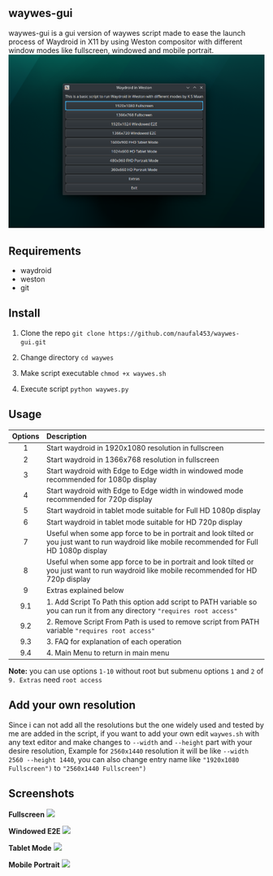 ## waywes-gui
waywes-gui is a gui version of waywes script made to ease the launch process of Waydroid in X11 by using Weston compositor with different window modes like fullscreen, windowed and mobile portrait.
<img src="https://github.com/naufal453/waywes-gui/blob/main/gui.png">

## Requirements
- waydroid
- weston
- git

## Install 

1. Clone the repo
```git clone https://github.com/naufal453/waywes-gui.git```

2. Change directory ```cd waywes```

3. Make script executable ```chmod +x waywes.sh```

4. Execute script ```python waywes.py```

## Usage

| Options | Description |
| :---: | :--- |
| 1 | Start waydroid in 1920x1080 resolution in fullscreen |
| 2 | Start waydroid in 1366x768 resolution in fullscreen |
| 3 | Start waydroid with Edge to Edge width in windowed mode recommended for 1080p display |
| 4 | Start waydroid with Edge to Edge width in windowed mode recommended for 720p display|
| 5 | Start waydroid in tablet mode suitable for Full HD 1080p display |
| 6 | Start waydroid in tablet mode suitable for HD 720p display |
| 7 | Useful when some app force to be in portrait and look tilted or you just want to run waydroid like mobile recommended for Full HD 1080p display |
| 8 | Useful when some app force to be in portrait and look tilted or you just want to run waydroid like mobile recommended for HD 720p display |
| 9 | Extras explained below
| 9.1 | 1. Add Script To Path this option add script to PATH variable so you can run it from any directory ```"requires root access"``` |
| 9.2 | 2. Remove Script From Path is used to remove script from PATH variable ```"requires root access"``` |
| 9.3 | 3. FAQ for explanation of each operation | 
| 9.4 | 4. Main Menu to return in main menu |
           
**Note:** you can use options ```1-10``` without root but submenu options ```1``` and ```2``` of ```9. Extras``` need ```root access```

## Add your own resolution

Since i can not add all the resolutions but the one widely used and tested by me are added in the script, if you want to add your own edit ```waywes.sh``` with any text editor and make changes to ```--width``` and ```--height``` part with your desire resolution, Example for ```2560x1440``` resolution it will be like ```--width 2560 --height 1440```, you can also change entry name like  ```"1920x1080 Fullscreen")``` to ```"2560x1440 Fullscreen")``` 
## Screenshots 
**Fullscreen**
<img src="https://github.com/KSMaan45/waywes/blob/main/S2%20Fullscreen.png">

**Windowed E2E**
<img src="https://github.com/KSMaan45/waywes/blob/main/S3%20Windowed%20E2E.png">

**Tablet Mode**
<img src="https://github.com/KSMaan45/waywes/blob/main/S4%20Tablet%20Mode.png">

**Mobile Portrait**
<img src="https://github.com/KSMaan45/waywes/blob/main/S5%20Portrait%20Mode.png">

